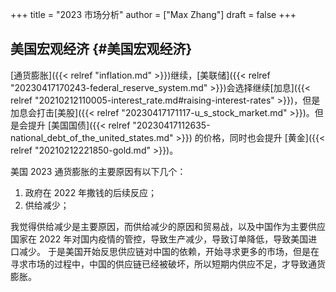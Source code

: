 +++
title = "2023 市场分析"
author = ["Max Zhang"]
draft = false
+++

## 美国宏观经济 {#美国宏观经济}

[通货膨胀]({{< relref "inflation.md" >}})继续，[美联储]({{< relref "20230417170243-federal_reserve_system.md" >}})会选择继续[加息]({{< relref "20210212110005-interest_rate.md#raising-interest-rates" >}})，但是加息会打击[美股]({{< relref "20230417171117-u_s_stock_market.md" >}})。但是会提升 [美国国债]({{< relref "20230417112635-national_debt_of_the_united_states.md" >}}) 的价格，同时也会提升 [黄金]({{< relref "20210212221850-gold.md" >}})。

美国 2023 通货膨胀的主要原因有以下几个：

1.  政府在 2022 年撒钱的后续反应；
2.  供给减少；

我觉得供给减少是主要原因，而供给减少的原因和贸易战，以及中国作为主要供应国家在 2022 年对国内疫情的管控，导致生产减少，导致订单降低，导致美国进口减少。
于是美国开始反思供应链对中国的依赖，开始寻求更多的市场，但是在寻求市场的过程中，中国的供应链已经被破坏，所以短期内供应不足，才导致通货膨胀。
